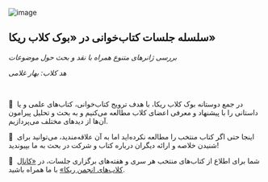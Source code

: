 ![image]()


## سلسله جلسات کتاب‌خوانی در «بوک کلاب ریکا»


*بررسی ژانرهای متنوع همراه با نقد و بحث حول موضوعات*


*هد کلاب: بهار غلامی*

‌


📘  در جمع دوستانه بوک کلاب ریکا، با هدف ترویج کتاب‌خوانی، کتاب‌های علمی و یا داستانی را با پیشنهاد و معرفی اعضای کلاب مطالعه می‌کنیم و به بحث و تحلیل پیرامون آن‌ها از دید‌های مختلف می‌پردازیم. 


🔹  اینجا حتی اگر کتاب منتخب را مطالعه نکرده‌اید اما به آن علاقه‌مندید، می‌توانید برای شنیدن خلاصه و ارائه دیگران درباره کتاب‌ و شرکت در بحث به ما بپیوندید!


🔹  شما برای اطلاع از کتاب‌های منتخب هر سری و هفته‌های برگزاری جلسات، در [«کانال کلاب‌های انجمن ریکا»](https://t.me/AMCSUIClubs) با ما همراه باشید.

